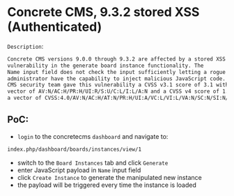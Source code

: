 # Concrete CMS, 9.3.2 stored XSS (Authenticated) 

`Description`:
```txt
Concrete CMS versions 9.0.0 through 9.3.2 are affected by a stored XSS 
vulnerability in the generate board instance functionality. The 
Name input field does not check the input sufficiently letting a rogue 
administrator have the capability to inject malicious JavaScript code. The Concrete 
CMS security team gave this vulnerability a CVSS v3.1 score of 3.1 with a 
vector of AV:N/AC:H/PR:H/UI:R/S:U/C:L/I:L/A:N and a CVSS v4 score of 1.8 with 
a vector of CVSS:4.0/AV:N/AC:H/AT:N/PR:H/UI:A/VC:L/VI:L/VA:N/SC:N/SI:N/SA:N 
```   

## PoC:
- `login` to the concretecms `dashboard` and navigate to:
```txt
index.php/dashboard/boards/instances/view/1
```  
- switch to the `Board Instances` tab and click `Generate`
- enter JavaScript payload in `Name` input field
- click `Create Instance` to generate the manipulated new instance
- the payload will be triggered every time the instance is loaded
